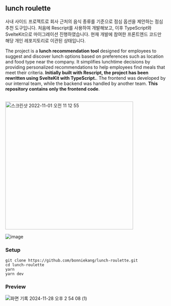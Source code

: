 ## lunch roulette

사내 사이드 프로젝트로 회사 근처의 음식 종류를 기준으로 점심 옵션을 제안하는 점심 추천 도구입니다. 처음에 Rescript를 사용하여 개발해보고, 이후 TypeScript와 SvelteKit으로 마이그레이션 진행하였습니다. 현재 개발에 참여한 프론트엔드 코드만 해당 개인 레포지토리로 이관된 상태입니다.

The project is a **lunch recommendation tool** designed for employees to suggest and discover lunch options based on preferences such as location and food type near the company. It simplifies lunchtime decisions by providing personalized recommendations to help employees find meals that meet their criteria. **Initially built with Rescript, the project has been rewritten using SvelteKit with TypeScript.**. The frontend was developed by our internal team, while the backend was handled by another team. **This repository contains only the frontend code**.

<br />

<img width="400" alt="스크린샷 2022-11-01 오전 11 12 55" src="https://user-images.githubusercontent.com/80671448/199144132-a6888dfc-6b26-4f11-b074-0316c26d4c49.png">

![image](https://user-images.githubusercontent.com/61943384/199211073-ef9310be-7df6-4fba-8ad5-2a7faa805ca0.png)


### Setup

```
git clone https://github.com/bonniekang/lunch-roulette.git
cd lunch-roulette
yarn
yarn dev
```

### Preview 
![화면 기록 2024-11-28 오후 2 54 08 (1)](https://github.com/user-attachments/assets/1d241817-9d1d-419a-aefd-1cc0b071075c)
